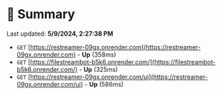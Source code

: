 # 📖 Summary
Last updated: **5/9/2024, 2:27:38 PM**

- `GET` [https://restreamer-09gx.onrender.com](https://restreamer-09gx.onrender.com) - **Up** (358ms)
- `GET` [https://filestreambot-b5k6.onrender.com/](https://filestreambot-b5k6.onrender.com/) - **Up** (325ms)
- `GET` [https://restreamer-09gx.onrender.com/ui](https://restreamer-09gx.onrender.com/ui) - **Up** (586ms)

